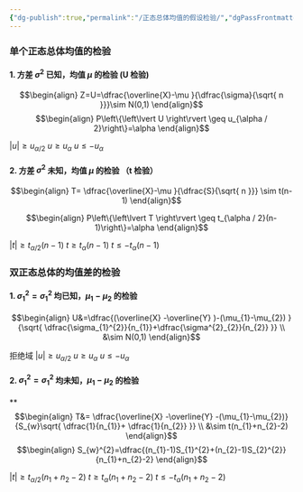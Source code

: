 ```yaml
---
{"dg-publish":true,"permalink":"/正态总体均值的假设检验/","dgPassFrontmatter":true,"noteIcon":"","created":"2024-06-09T00:04:05.856+08:00","updated":"2024-06-09T01:00:45.594+08:00"}
---
```


### 单个正态总体均值的检验
#### 1. 方差 $\sigma^{2}$ 已知，均值 $\mu$ 的检验 (U 检验)

$$\begin{align}
Z=U=\dfrac{\overline{X}-\mu  }{\dfrac{\sigma}{\sqrt{ n }}}\sim N(0,1)  
\end{align}$$
$$\begin{align}
P\left\{\left\lvert  U \right\rvert \geq u_{\alpha / 2}\right\}=\alpha
\end{align}$$

$\left\lvert  u \right\rvert\geq u_{\alpha/ 2}$
$u\geq u_{\alpha}$
$u\leq -u_{\alpha}$
#### 2. 方差 $\sigma^{2}$ 未知，均值 $\mu$ 的检验 （t 检验）

$$\begin{align}
T= \dfrac{\overline{X}-\mu  }{\dfrac{S}{\sqrt{ n }}} \sim t(n-1)
\end{align}$$

$$\begin{align}
P\left\{\left\lvert  T \right\rvert \geq t_{\alpha / 2}(n-1)\right\}=\alpha
\end{align}$$

$\left\lvert  t \right\rvert\geq t_{\alpha / 2}(n-1)$
$t\geq t_{\alpha}(n-1)$
$t\leq -t_{\alpha}(n-1)$

### 双正态总体的均值差的检验
#### 1. $\sigma^{2}_{1}=\sigma^{2}_{1}$ 均已知，$\mu_{1}-\mu_{2}$ 的检验

$$\begin{align}
U&=\dfrac{(\overline{X}  -\overline{Y}  )-(\mu_{1}-\mu_{2}) }{\sqrt{ \dfrac{\sigma_{1}^{2}}{n_{1}}+\dfrac{\sigma^{2}_{2}}{n_{2}} }} \\
&\sim N(0,1)
\end{align}$$

拒绝域
$\left\lvert  u \right\rvert\geq u_{\alpha / 2}$
$u\geq u_{\alpha}$
$u\leq -u_{\alpha}$


#### 2. $\sigma^{2}_{1}=\sigma^{2}_{1}$ 均未知，$\mu_{1}-\mu_{2}$ 的检验

**$$\begin{align}
T&= \dfrac{\overline{X}  -\overline{Y}  -(\mu_{1}-\mu_{2})}{S_{w}\sqrt{ \dfrac{1}{n_{1}}+ \dfrac{1}{n_{2}} }} \\
&\sim t(n_{1}+n_{2}-2)
\end{align}$$
$$\begin{align}
S_{w}^{2}=\dfrac{(n_{1}-1)S_{1}^{2}+(n_{2}-1)S_{2}^{2}}{n_{1}+n_{2}-2}
\end{align}$$


$\left\lvert  t \right\rvert\geq t_{\alpha / 2}(n_{1}+n_{2}-2)$
$t\geq t_{\alpha}(n_{1}+n_{2}-2)$
$t\leq -t_{\alpha}(n_{1}+n_{2}-2)$


